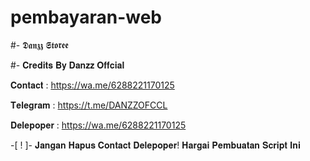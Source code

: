# pembayaran-web

#- 𝕯𝖆𝖓𝖟𝖟 𝕾𝖙𝖔𝖗𝖊𝖊

#- 𝐂𝐫𝐞𝐝𝐢𝐭𝐬 𝐁𝐲 𝐃𝐚𝐧𝐳𝐳 𝐎𝐟𝐟𝐜𝐢𝐚𝐥


𝐂𝐨𝐧𝐭𝐚𝐜𝐭 : https://wa.me/6288221170125
   
𝐓𝐞𝐥𝐞𝐠𝐫𝐚𝐦 : https://t.me/DANZZOFCCL

  𝐃𝐞𝐥𝐞𝐩𝐨𝐩𝐞𝐫 : https://wa.me/6288221170125

  -[ ! ]- 𝐉𝐚𝐧𝐠𝐚𝐧 𝐇𝐚𝐩𝐮𝐬 𝐂𝐨𝐧𝐭𝐚𝐜𝐭 𝐃𝐞𝐥𝐞𝐩𝐨𝐩𝐞𝐫! 𝐇𝐚𝐫𝐠𝐚𝐢 𝐏𝐞𝐦𝐛𝐮𝐚𝐭𝐚𝐧 𝐒𝐜𝐫𝐢𝐩𝐭 𝐈𝐧𝐢